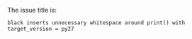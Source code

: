 The issue title is:

```text
black inserts unnecessary whitespace around print() with target_version = py27
```
